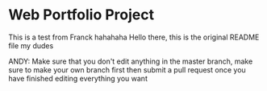 # Web Portfolio Project

This is a test from Franck hahahaha
Hello there, this is the original README file my dudes

ANDY: Make sure that you don't edit anything in the master branch, make sure to make your own branch first then submit a pull request once you have finished editing everything you want
